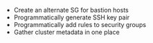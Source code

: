 - Create an alternate SG for bastion hosts
- Programmatically generate SSH key pair
- Programmatically add rules to security groups
- Gather cluster metadata in one place